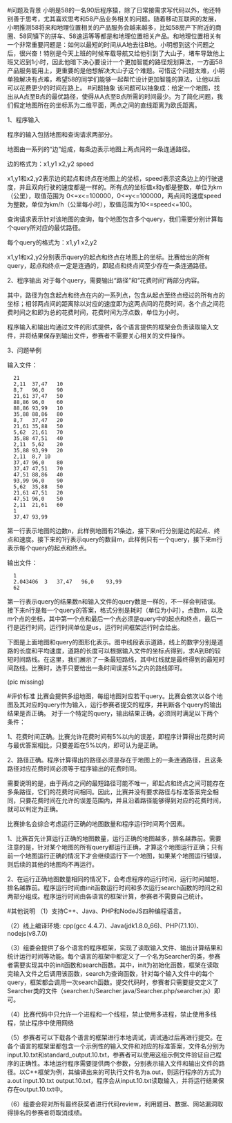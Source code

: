 #问题及背景
小明是58的一名90后程序猿，除了日常接需求写代码以外，他还特别善于思考，尤其喜欢思考和58产品业务相关的问题。随着移动互联网的发展，小明推测58将来和地理位置相关的产品服务会越来越多，比如58房产下附近的商圈、58同镇下的拼车、58速运等等都是和地理位置相关产品。和地理位置相关有一个非常重要问题是：如何以最短的时间从A地去往B地。小明想到这个问题之后，很兴奋！特别是今天上班的时候车载导航又给他引到了大山子，堵车导致他上班又迟到1小时，因此他暗下决心要设计一个更加智能的路径规划算法，一方面58产品服务能用上，更重要的是他想解决大山子这个难题。可惜这个问题太难，小明单独解决有点难，希望58的同学们能够一起帮忙设计更加智能的算法，让他以后可以花费更少的时间在路上。
#问题抽象
该问题可以抽象成：给定一个地图，找出从A点至B点的最优路径，使得从A点至B点所需的时间最少。为了简化问题，我们假定地图所在的坐标系为二维平面，两点之间的直线距离为欧氏距离。 

1、程序输入

程序的输入包括地图和查询请求两部分。

地图由一系列的“边”组成，每条边表示地图上两点间的一条连通路径。

边的格式为：x1,y1 x2,y2 speed

x1,y1和x2,y2表示边的起点和终点在地图上的坐标，speed表示这条边上的行驶速度，并且双向行驶的速度都是一样的。所有点的坐标值x和y都是整数，单位为km（公里），取值范围为 0<=x<=100000，0<=y<=100000，两点间的速度speed为整数，单位为km/h（公里每小时），取值范围为10<=speed<=100。

查询请求表示针对该地图的查询，每个地图包含多个query，我们需要分别计算每个query所对应的最优路径。

每个query的格式为：x1,y1 x2,y2

x1,y1和x2,y2分别表示query的起点和终点在地图上的坐标。比赛给出的所有query，起点和终点一定是连通的，即起点和终点间至少存在一条连通路径。

2、程序输出
对于每个query，需要输出“路径”和“花费时间”两部分内容。

其中，路径为包含起点和终点在内的一系列点，包含从起点至终点经过的所有点的坐标；相邻两点间的距离除以对应的速度即为这两点间的花费时间，各个点之间花费时间之和即为总的花费时间，花费时间为浮点数，单位为小时。

程序输入和输出均通过文件的形式提供，各个语言提供的框架会负责读取输入文件，并将结果保存到输出文件，参赛者不需要关心相关的文件操作。

3、问题举例

输入文件：

      21
      2,11	37,47	10
      8,7	96,0	90
      21,61	37,47	50
      88,86	96,0	60
      88,86	93,99	10
      35,88	88,86	80
      8,7	37,47	20
      21,61	35,88	50
      5,62	21,61	70
      35,88	47,51	40
      2,11	5,62	20
      35,88	93,99	20
      2,11	8,7	10
      37,47	96,0	80
      37,47	47,51	70
      47,51	88,86	40
      93,99	96,0	90
      5,62	35,88	50
      21,61	47,51	20
      47,51	96,0	50
      2,11	21,61	60
      1
      37,47	93,99
第一行表示地图的边数n，此样例地图有21条边，接下来n行分别是边的起点、终点和速度。接下来的1行表示query的数目m，此样例只有一个query，接下来m行表示每个query的起点和终点。

输出文件：

      1
      2.043406	3	37,47	96,0	93,99
      62
      
第一行表示query的结果数n和输入文件的query数是一样的，不一样会判错误。接下来n行是每一个query的答案，格式分别是耗时（单位为小时），点数m，以及m个点的坐标，其中第一个点和最后一个点必须是query中的起点和终点，最后一行是运行时间，运行时间单位是us，运行时间框架运行时会给出。

下图是上面地图和query的图形化表示。图中线段表示道路，线上的数字分别是道路的长度和平均速度，道路的长度可以根据输入文件的坐标点得到，求A到B的较短时间路线。在这里，我们展示了一条最短路线，其中红线就是最终得到的最短时间路线。比赛时，选手只要给出一条时间误差5%之内的路线即可。

(pic missing)


#评价标准
比赛会提供多组地图，每组地图对应若干query。比赛会依次以各个地图及其对应的query作为输入，运行参赛者提交的程序，并判断各个query的输出结果是否正确。
对于一个特定的query，输出结果正确，必须同时满足以下两个条件：

1、花费时间正确。比赛允许花费时间有5%以内的误差，即程序计算得出花费时间与最优答案相比，只要差距在5%以内，即可认为是正确。

2、路径正确。程序计算得出的路径必须是存在于地图上的一条连通路径，且这条路径对应花费时间必须等于程序输出的花费时间。

需要说明的是，由于两点之间的最短路径可能不唯一，即起点和终点之间可能存在多条路径，它们的花费时间相同。因此，比赛并没有要求路径与标准答案完全相同，只要花费时间在允许的误差范围内，并且沿着路径能够得到对应的花费时间，就可以判定为正确。

比赛排名会综合考虑运行正确的地图数量和程序运行时间两个因素。

1、比赛首先计算运行正确的地图数量，运行正确的地图越多，排名越靠前。需要注意的是，针对某个地图的所有query都运行正确，才算这个地图运行正确；只有前一个地图运行正确的情况下才会继续运行下一个地图，如果某个地图运行错误，则后续的其他的地图均不再运行。

2、在运行正确地图数量相同的情况下，会考虑程序的运行时间，运行时间越短，排名越靠前。程序运行时间由init函数运行时间和多次运行search函数的时间之和两部分组成。程序运行时间由各语言的框架计算，参赛者不需要自己统计。

#其他说明
（1）支持C++、Java、PHP和NodeJS四种编程语言。

（2）线上编译环境: cpp(gcc 4.4.7)、Java(jdk1.8.0_66)、PHP(7.1.10)、nodejs(v8.7.0)

（3）组委会提供了各个语言的程序框架，实现了读取输入文件、输出计算结果和统计运行时间等功能。每个语言的框架中都定义了一个名为Searcher的类，参赛者需要实现其中的init函数和search函数。其中，init为初始化函数，框架在读取完输入文件之后调用该函数，search为查询函数，针对每个输入文件中的每个query，框架都会调用一次search函数。提交代码时，参赛者只需要提交定义了Searcher类的文件（searcher.h/Searcher.java/Searcher.php/searcher.js）即可。

（4）比赛代码中只允许一个进程和一个线程，禁止使用多进程，禁止使用多线程，禁止程序中使用网络

（5）参赛者可以下载各个语言的框架进行本地调试，调试通过后再进行提交。在各个语言的框架里都包含一个示例性的输入文件和对应的标准答案，文件名分别为input.10.txt和standard_output.10.txt，参赛者可以使用这组示例文件验证自己程序的正确性。本地运行程序需要提供两个参数，分别表示输入文件和输出文件的路径。以C++框架为例，其编译出来的可执行文件名为a.out，则运行程序的方式为a.out input.10.txt output.10.txt，程序会从input.10.txt读取输入，并将运行结果保存在output.10.txt中。

（6）组委会将对所有最终获奖者进行代码review，利用题目、数据、网站漏洞取得排名的参赛者将取消成绩。